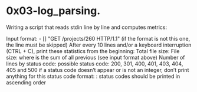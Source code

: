 # 0x03-log_parsing.

Writing a script that reads stdin line by line and computes metrics:

Input format: - [] "GET /projects/260 HTTP/1.1" (if the format is not this one, the line must be skipped) After every 10 lines and/or a keyboard interruption (CTRL + C), print these statistics from the beginning: Total file size: File size: where is the sum of all previous (see input format above) Number of lines by status code: possible status code: 200, 301, 400, 401, 403, 404, 405 and 500 if a status code doesn’t appear or is not an integer, don’t print anything for this status code format: : status codes should be printed in ascending order
